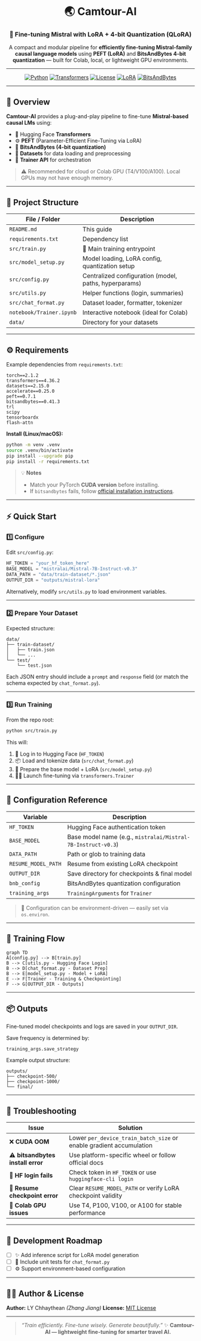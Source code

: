 <div align="center">

# 🌏 **Camtour-AI**
### 🧠 Fine-tuning Mistral with LoRA + 4-bit Quantization (QLoRA)

A compact and modular pipeline for **efficiently fine-tuning Mistral-family causal language models** using **PEFT (LoRA)** and **BitsAndBytes 4-bit quantization** — built for Colab, local, or lightweight GPU environments.

---

[![Python](https://img.shields.io/badge/Python-3.10+-blue.svg)](https://www.python.org/)
[![Transformers](https://img.shields.io/badge/HuggingFace-Transformers-yellow.svg)](https://huggingface.co/docs/transformers)
[![License](https://img.shields.io/badge/License-MIT-green.svg)](LICENSE)
[![LoRA](https://img.shields.io/badge/PEFT-LoRA-orange.svg)](https://github.com/huggingface/peft)
[![BitsAndBytes](https://img.shields.io/badge/BitsAndBytes-4bit-red.svg)](https://github.com/TimDettmers/bitsandbytes)

</div>

---

## 📖 Overview

**Camtour-AI** provides a plug-and-play pipeline to fine-tune **Mistral-based causal LMs** using:
- 🧠 Hugging Face **Transformers**
- ⚙️ **PEFT** (Parameter-Efficient Fine-Tuning via LoRA)
- 💾 **BitsAndBytes (4-bit quantization)**
- 🧩 **Datasets** for data loading and preprocessing
- 🧪 **Trainer API** for orchestration

> ⚠️ Recommended for cloud or Colab GPU (T4/V100/A100). Local GPUs may not have enough memory.

---

## 🧱 Project Structure

| File / Folder | Description |
|----------------|-------------|
| `README.md` | This guide |
| `requirements.txt` | Dependency list |
| `src/train.py` | 🚀 Main training entrypoint |
| `src/model_setup.py` | Model loading, LoRA config, quantization setup |
| `src/config.py` | Centralized configuration (model, paths, hyperparams) |
| `src/utils.py` | Helper functions (login, summaries) |
| `src/chat_format.py` | Dataset loader, formatter, tokenizer |
| `notebook/Trainer.ipynb` | Interactive notebook (ideal for Colab) |
| `data/` | Directory for your datasets |

---

## ⚙️ Requirements

Example dependencies from `requirements.txt`:

```text
torch==2.1.2
transformers==4.36.2
datasets==2.15.0
accelerate==0.25.0
peft==0.7.1
bitsandbytes==0.41.3
trl
scipy
tensorboardx
flash-attn
````

**Install (Linux/macOS):**

```bash
python -m venv .venv
source .venv/bin/activate
pip install --upgrade pip
pip install -r requirements.txt
```

> 💡 **Notes**
>
> * Match your PyTorch **CUDA version** before installing.
> * If `bitsandbytes` fails, follow [official installation instructions](https://github.com/TimDettmers/bitsandbytes#installation).

---

## ⚡ Quick Start

### 1️⃣ Configure

Edit `src/config.py`:

```python
HF_TOKEN = "your_hf_token_here"
BASE_MODEL = "mistralai/Mistral-7B-Instruct-v0.3"
DATA_PATH = "data/train-dataset/*.json"
OUTPUT_DIR = "outputs/mistral-lora"
```

Alternatively, modify `src/utils.py` to load environment variables.

---

### 2️⃣ Prepare Your Dataset

Expected structure:

```
data/
├── train-dataset/
│   ├── train.json
│   └── ...
└── test/
    └── test.json
```

Each JSON entry should include a `prompt` and `response` field (or match the schema expected by `chat_format.py`).

---

### 3️⃣ Run Training

From the repo root:

```bash
python src/train.py
```

This will:

1. 🔐 Log in to Hugging Face (`HF_TOKEN`)
2. 📦 Load and tokenize data (`src/chat_format.py`)
3. 🧠 Prepare the base model + LoRA (`src/model_setup.py`)
4. 🏋️‍♂️ Launch fine-tuning via `transformers.Trainer`

---

## 🧩 Configuration Reference

| Variable            | Description                                                  |
| ------------------- | ------------------------------------------------------------ |
| `HF_TOKEN`          | Hugging Face authentication token                            |
| `BASE_MODEL`        | Base model name (e.g., `mistralai/Mistral-7B-Instruct-v0.3`) |
| `DATA_PATH`         | Path or glob to training data                                |
| `RESUME_MODEL_PATH` | Resume from existing LoRA checkpoint                         |
| `OUTPUT_DIR`        | Save directory for checkpoints & final model                 |
| `bnb_config`        | BitsAndBytes quantization configuration                      |
| `training_args`     | `TrainingArguments` for `Trainer`                            |

> 🧩 Configuration can be environment-driven — easily set via `os.environ`.

---

## 🧠 Training Flow

```mermaid
graph TD
A[config.py] --> B[train.py]
B --> C[utils.py - Hugging Face Login]
B --> D[chat_format.py - Dataset Prep]
B --> E[model_setup.py - Model + LoRA]
E --> F[Trainer - Training & Checkpointing]
F --> G[OUTPUT_DIR - Outputs]
```

---

## 📦 Outputs

Fine-tuned model checkpoints and logs are saved in your `OUTPUT_DIR`.

Save frequency is determined by:

```python
training_args.save_strategy
```

Example output structure:

```
outputs/
├── checkpoint-500/
├── checkpoint-1000/
└── final/
```

---

## 🧯 Troubleshooting

| Issue                             | Solution                                                            |
| --------------------------------- | ------------------------------------------------------------------- |
| ❌ **CUDA OOM**                    | Lower `per_device_train_batch_size` or enable gradient accumulation |
| ⚠️ **bitsandbytes install error** | Use platform-specific wheel or follow official docs                 |
| 🔑 **HF login fails**             | Check token in `HF_TOKEN` or use `huggingface-cli login`            |
| 💾 **Resume checkpoint error**    | Clear `RESUME_MODEL_PATH` or verify LoRA checkpoint validity        |
| 🧮 **Colab GPU issues**           | Use T4, P100, V100, or A100 for stable performance                  |

---

## 🧭 Development Roadmap

* [ ] ✨ Add inference script for LoRA model generation
* [ ] 🧪 Include unit tests for `chat_format.py`
* [ ] ⚙️ Support environment-based configuration

---

## 🧑‍💻 Author & License

**Author:** LY Chhaythean *(Zhang Jiang)*
**License:** [MIT License](LICENSE)

---

<div align="center">

> *“Train efficiently. Fine-tune wisely. Generate beautifully.”* ✨
> **Camtour-AI — lightweight fine-tuning for smarter travel AI.**

</div>